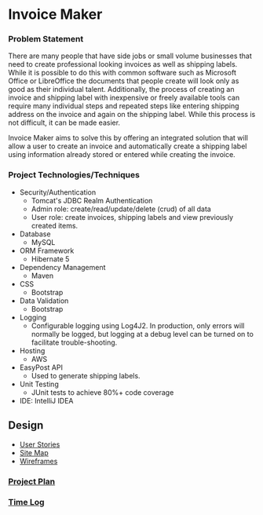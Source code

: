 # Invoice Maker
### Problem Statement
There are many people that have side jobs or small volume businesses that need to create professional
looking invoices as well as shipping labels. While it is possible to do this with common software such as Microsoft
Office or LibreOffice the documents that people create will look only as good as their individual talent. Additionally,
the process of creating an invoice and shipping label with inexpensive or freely available tools can require many 
individual steps and repeated steps like entering shipping address on the invoice and again on the shipping label. While 
this process is not difficult, it can be made easier. 

Invoice Maker aims to solve this by offering an integrated solution that will allow a user to create an invoice and
automatically create a shipping label using information already stored or entered while creating the invoice. 

### Project Technologies/Techniques 

* Security/Authentication
  * Tomcat's JDBC Realm Authentication
  * Admin role: create/read/update/delete (crud) of all data
  * User role: create invoices, shipping labels and view previously created items. 
* Database
  * MySQL
* ORM Framework
  * Hibernate 5
* Dependency Management
  * Maven
* CSS 
  * Bootstrap
* Data Validation
  * Bootstrap
* Logging
  * Configurable logging using Log4J2. In production, only errors will normally be logged, but logging at a debug level can be turned on to facilitate trouble-shooting. 
* Hosting
  * AWS
* EasyPost API
    * Used to generate shipping labels.
* Unit Testing
  * JUnit tests to achieve 80%+ code coverage 
* IDE: IntelliJ IDEA

## Design
* [User Stories](DesignDocuments/userStories.md)
* [Site Map](DesignDocuments/SiteMap.png)
* [Wireframes](DesignDocuments/Screens.md)
### [Project Plan](projectPlan.md)
### [Time Log](timeLog.md)